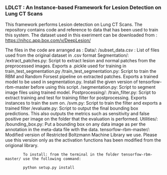 ### LDLCT : An Instance-based Framework for Lesion Detection on Lung CT Scans

This framework performs Lesion detection on Lung CT Scans. The repository contains code and reference to data that has been used to train this system. The dataset used in this exeriment can be downloaded from : https://nihcc.app.box.com/v/DeepLesion/

The files in the code are arranged as :
Data/: 
	/subset_data.csv : List of files used from the original dataset in .csv format
Segmentation/:
	/extract_patches.py: Script to extract lesion and normal patches from the preprocessed images. Exports a .pickle used for training in train_test_segmentation.py
	/train_test_segmentation.py: Script to train the RBM and Random Forsest pipeline on extracted patches. Exports a trained model to be used in segmentation.py. Install the given version of tensorfow-rbm-master before using this script.
	/segmentation.py: Script to segment image files using trained model.
Postprocessing/:
	/train_filter.py: Script to extract training and test for training filter for postprocessing. Exports instances to train the svm on.
	/svm.py: Script to train the filter and exports a trained filter
	/evaluate.py: Script to output the final bounding box predictions. This also outputs the metrics such as sensitivity and false positive per image on the folder that the evaluation is performed.
Utilities/:
	/bounding_box.py: Put a bounding box on any data image as per the annotation in the meta-data file with the data.
tensorfow-rbm-master/:
			Modified version of Restricted Boltzmann Machine Library we use. Please use this version only as the activation functions has been
			modified from the origional library.

			To install: from the terminal in the folder tensorfow-rbm-master/ use the following command:

			python setup.py install



